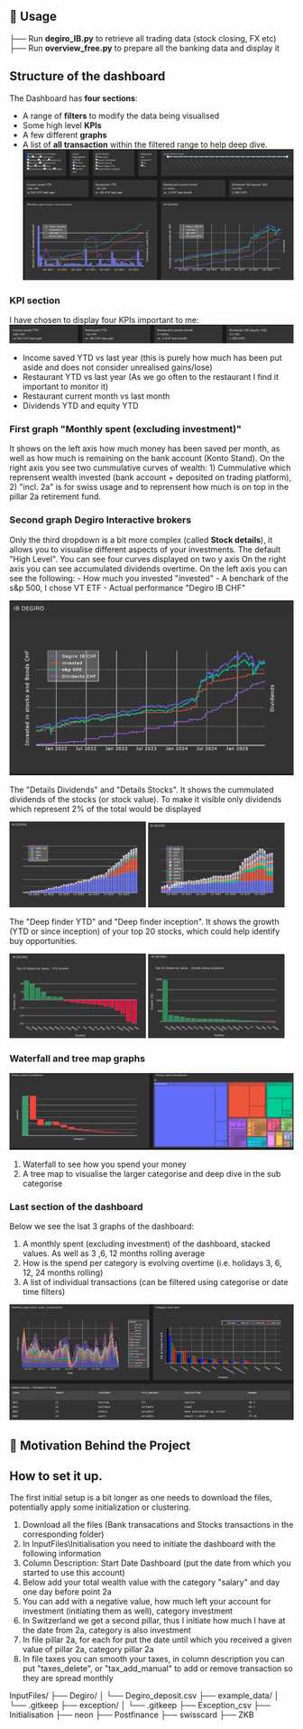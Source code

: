 ## 🚀 Usage 
├── Run **degiro_IB.py** to retrieve all trading data (stock closing, FX etc)  
├── Run **overview_free.py** to prepare all the banking data and display it

## Structure of the dashboard
The Dashboard has **four sections**:
- A range of **filters** to modify the data being visualised
- Some high level **KPIs**
- A few different **graphs**
- A list of **all transaction** within the filtered range to help deep dive.
![Dashboard overview](assets/dashboard_top.png)

### KPI section
I have chosen to display four KPIs important to me:
![KPI section](assets/KPI_section.png)
- Income saved YTD vs last year (this is purely how much has been put aside and does not consider unrealised gains/lose)
- Restaurant YTD vs last year (As we go often to the restaurant I find it important to monitor it)
- Restaurant current month vs last month
- Dividends YTD and equity YTD

### First graph "Monthly spent (excluding investment)"
 It shows on the left axis how much money has been saved per month, as well as how much is remaining on the bank account (Konto Stand). On the right axis you see two cummulative curves of wealth: 1) Cummulative which reprensent wealth invested (bank account + deposited on trading platform), 2) "incl. 2a" is for swiss usage and to reprensent how much is on top in the pillar 2a retirement fund.

### Second graph Degiro Interactive brokers
Only the third dropdown is a bit more complex (called **Stock details**), it allows you to visualise different aspects of your investments.
The default "High Level". You can see four curves displayed on two y axis On the right axis you can see accumulated dividends overtime. On the left axis you can see the following:
    - How much you invested "invested"
    - A benchark of the s&p 500, I chose VT ETF
    - Actual performance "Degiro IB CHF"

![High Level stock](assets/stock_HighLevel.png)

The "Details Dividends" and "Details Stocks". It shows the cummulated dividends of the stocks (or stock value). To make it visible only dividends which represent 2% of the total would be displayed
<p float="left">
  <img src="assets/dividends_details.png" width="48%" />
  <img src="assets/stock_details.png" width="48%" />
</p>

The "Deep finder YTD" and "Deep finder inception". It shows the growth (YTD or since inception) of your top 20 stocks, which could help identify buy opportunities.
<p float="left">
  <img src="assets/deep_finder_YTD.png" width="48%" />
  <img src="assets/deep_finder_inception.png" width="48%" />
</p>

### Waterfall and tree map graphs
![Tree map wateral](assets/treemap_waterfall.png)
1) Waterfall to see how you spend your money
2) A tree map to visualise the larger categorise and deep dive in the sub categorise

### Last section of the dashboard
Below we see the lsat 3 graphs of the dashboard: 
1) A monthly spent (excluding investment) of the dashboard, stacked values. As well as 3 ,6, 12 months rolling average
2) How is the spend per category is evolving overtime (i.e. holidays 3, 6, 12, 24 months rolling)
3) A list of individual transactions (can be filtered using categorise or date time filters)

![Bottom graphs](assets/bottom_dashboard.png)

## 📌 Motivation Behind the Project

## How to set it up.
The first initial setup is a bit longer as one needs to download the files, potentially apply some initialization or clustering.
1) Download all the files (Bank transacations and Stocks transactions in the corresponding folder)
2) In InputFiles\Initialisation you need to initiate the dashboard with the following information
3) Column Description: Start Date Dashboard (put the date from which you started to use this account)
4) Below add your total wealth value with the category "salary" and day one day before point 2a
5) You can add with a negative value, how much left your account for investment (initiating them as well), category investment
6) In Switzerland we get a second pillar, thus I initiate how much I have at the date from 2a, category is also investment
7) In file pillar 2a, for each for put the date until which you received a given value of pillar 2a, category pillar 2a
8) In file taxes you can smooth your taxes, in column description you can put "taxes_delete", or "tax_add_manual" to add or remove transaction so they are spread monthly

InputFiles/ ├── Degiro/ │ └── Degiro_deposit.csv ├── example_data/ │ └── .gitkeep ├── exception/ │ └── .gitkeep ├── Exception_csv ├── Initialisation ├── neon ├── Postfinance ├── swisscard ├── ZKB